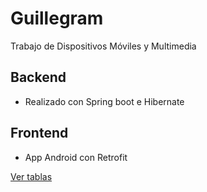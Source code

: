 # Guillegram

Trabajo de Dispositivos Móviles y Multimedia

## Backend

* Realizado con Spring boot e Hibernate

## Frontend 

* App Android con Retrofit


[Ver tablas](Modelo_de_datos/README.md)